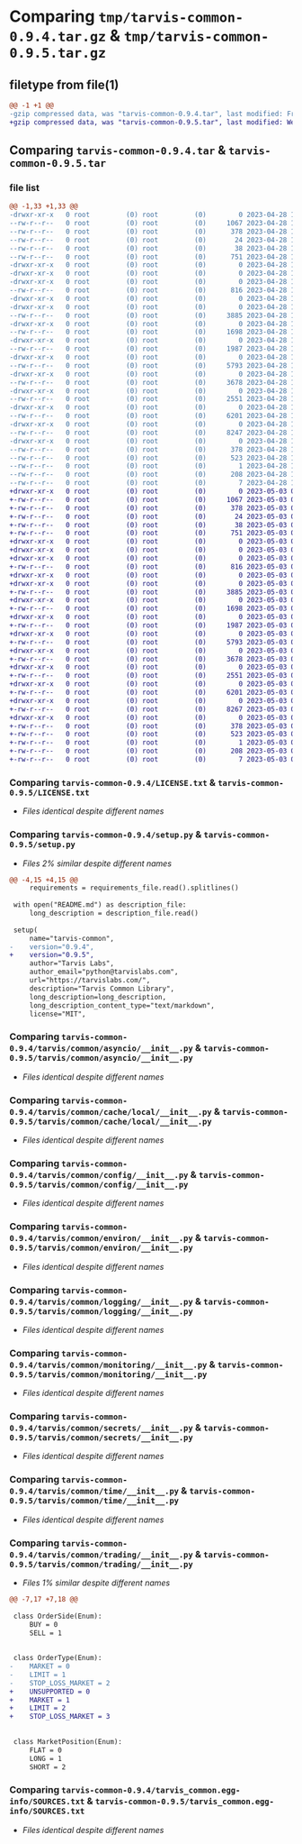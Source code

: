 # Comparing `tmp/tarvis-common-0.9.4.tar.gz` & `tmp/tarvis-common-0.9.5.tar.gz`

## filetype from file(1)

```diff
@@ -1 +1 @@
-gzip compressed data, was "tarvis-common-0.9.4.tar", last modified: Fri Apr 28 10:05:56 2023, max compression
+gzip compressed data, was "tarvis-common-0.9.5.tar", last modified: Wed May  3 01:28:13 2023, max compression
```

## Comparing `tarvis-common-0.9.4.tar` & `tarvis-common-0.9.5.tar`

### file list

```diff
@@ -1,33 +1,33 @@
-drwxr-xr-x   0 root         (0) root         (0)        0 2023-04-28 10:05:56.716736 tarvis-common-0.9.4/
--rw-r--r--   0 root         (0) root         (0)     1067 2023-04-28 10:05:45.000000 tarvis-common-0.9.4/LICENSE.txt
--rw-r--r--   0 root         (0) root         (0)      378 2023-04-28 10:05:56.716736 tarvis-common-0.9.4/PKG-INFO
--rw-r--r--   0 root         (0) root         (0)       24 2023-04-28 10:05:45.000000 tarvis-common-0.9.4/README.md
--rw-r--r--   0 root         (0) root         (0)       38 2023-04-28 10:05:56.716736 tarvis-common-0.9.4/setup.cfg
--rw-r--r--   0 root         (0) root         (0)      751 2023-04-28 10:05:45.000000 tarvis-common-0.9.4/setup.py
-drwxr-xr-x   0 root         (0) root         (0)        0 2023-04-28 10:05:56.712736 tarvis-common-0.9.4/tarvis/
-drwxr-xr-x   0 root         (0) root         (0)        0 2023-04-28 10:05:56.712736 tarvis-common-0.9.4/tarvis/common/
-drwxr-xr-x   0 root         (0) root         (0)        0 2023-04-28 10:05:56.716736 tarvis-common-0.9.4/tarvis/common/asyncio/
--rw-r--r--   0 root         (0) root         (0)      816 2023-04-28 10:05:45.000000 tarvis-common-0.9.4/tarvis/common/asyncio/__init__.py
-drwxr-xr-x   0 root         (0) root         (0)        0 2023-04-28 10:05:56.712736 tarvis-common-0.9.4/tarvis/common/cache/
-drwxr-xr-x   0 root         (0) root         (0)        0 2023-04-28 10:05:56.716736 tarvis-common-0.9.4/tarvis/common/cache/local/
--rw-r--r--   0 root         (0) root         (0)     3885 2023-04-28 10:05:45.000000 tarvis-common-0.9.4/tarvis/common/cache/local/__init__.py
-drwxr-xr-x   0 root         (0) root         (0)        0 2023-04-28 10:05:56.716736 tarvis-common-0.9.4/tarvis/common/config/
--rw-r--r--   0 root         (0) root         (0)     1698 2023-04-28 10:05:45.000000 tarvis-common-0.9.4/tarvis/common/config/__init__.py
-drwxr-xr-x   0 root         (0) root         (0)        0 2023-04-28 10:05:56.716736 tarvis-common-0.9.4/tarvis/common/environ/
--rw-r--r--   0 root         (0) root         (0)     1987 2023-04-28 10:05:45.000000 tarvis-common-0.9.4/tarvis/common/environ/__init__.py
-drwxr-xr-x   0 root         (0) root         (0)        0 2023-04-28 10:05:56.716736 tarvis-common-0.9.4/tarvis/common/logging/
--rw-r--r--   0 root         (0) root         (0)     5793 2023-04-28 10:05:45.000000 tarvis-common-0.9.4/tarvis/common/logging/__init__.py
-drwxr-xr-x   0 root         (0) root         (0)        0 2023-04-28 10:05:56.716736 tarvis-common-0.9.4/tarvis/common/monitoring/
--rw-r--r--   0 root         (0) root         (0)     3678 2023-04-28 10:05:45.000000 tarvis-common-0.9.4/tarvis/common/monitoring/__init__.py
-drwxr-xr-x   0 root         (0) root         (0)        0 2023-04-28 10:05:56.716736 tarvis-common-0.9.4/tarvis/common/secrets/
--rw-r--r--   0 root         (0) root         (0)     2551 2023-04-28 10:05:45.000000 tarvis-common-0.9.4/tarvis/common/secrets/__init__.py
-drwxr-xr-x   0 root         (0) root         (0)        0 2023-04-28 10:05:56.716736 tarvis-common-0.9.4/tarvis/common/time/
--rw-r--r--   0 root         (0) root         (0)     6201 2023-04-28 10:05:45.000000 tarvis-common-0.9.4/tarvis/common/time/__init__.py
-drwxr-xr-x   0 root         (0) root         (0)        0 2023-04-28 10:05:56.716736 tarvis-common-0.9.4/tarvis/common/trading/
--rw-r--r--   0 root         (0) root         (0)     8247 2023-04-28 10:05:45.000000 tarvis-common-0.9.4/tarvis/common/trading/__init__.py
-drwxr-xr-x   0 root         (0) root         (0)        0 2023-04-28 10:05:56.716736 tarvis-common-0.9.4/tarvis_common.egg-info/
--rw-r--r--   0 root         (0) root         (0)      378 2023-04-28 10:05:56.000000 tarvis-common-0.9.4/tarvis_common.egg-info/PKG-INFO
--rw-r--r--   0 root         (0) root         (0)      523 2023-04-28 10:05:56.000000 tarvis-common-0.9.4/tarvis_common.egg-info/SOURCES.txt
--rw-r--r--   0 root         (0) root         (0)        1 2023-04-28 10:05:56.000000 tarvis-common-0.9.4/tarvis_common.egg-info/dependency_links.txt
--rw-r--r--   0 root         (0) root         (0)      208 2023-04-28 10:05:56.000000 tarvis-common-0.9.4/tarvis_common.egg-info/requires.txt
--rw-r--r--   0 root         (0) root         (0)        7 2023-04-28 10:05:56.000000 tarvis-common-0.9.4/tarvis_common.egg-info/top_level.txt
+drwxr-xr-x   0 root         (0) root         (0)        0 2023-05-03 01:28:13.963436 tarvis-common-0.9.5/
+-rw-r--r--   0 root         (0) root         (0)     1067 2023-05-03 01:28:03.000000 tarvis-common-0.9.5/LICENSE.txt
+-rw-r--r--   0 root         (0) root         (0)      378 2023-05-03 01:28:13.963436 tarvis-common-0.9.5/PKG-INFO
+-rw-r--r--   0 root         (0) root         (0)       24 2023-05-03 01:28:03.000000 tarvis-common-0.9.5/README.md
+-rw-r--r--   0 root         (0) root         (0)       38 2023-05-03 01:28:13.963436 tarvis-common-0.9.5/setup.cfg
+-rw-r--r--   0 root         (0) root         (0)      751 2023-05-03 01:28:03.000000 tarvis-common-0.9.5/setup.py
+drwxr-xr-x   0 root         (0) root         (0)        0 2023-05-03 01:28:13.959435 tarvis-common-0.9.5/tarvis/
+drwxr-xr-x   0 root         (0) root         (0)        0 2023-05-03 01:28:13.959435 tarvis-common-0.9.5/tarvis/common/
+drwxr-xr-x   0 root         (0) root         (0)        0 2023-05-03 01:28:13.959435 tarvis-common-0.9.5/tarvis/common/asyncio/
+-rw-r--r--   0 root         (0) root         (0)      816 2023-05-03 01:28:03.000000 tarvis-common-0.9.5/tarvis/common/asyncio/__init__.py
+drwxr-xr-x   0 root         (0) root         (0)        0 2023-05-03 01:28:13.959435 tarvis-common-0.9.5/tarvis/common/cache/
+drwxr-xr-x   0 root         (0) root         (0)        0 2023-05-03 01:28:13.959435 tarvis-common-0.9.5/tarvis/common/cache/local/
+-rw-r--r--   0 root         (0) root         (0)     3885 2023-05-03 01:28:03.000000 tarvis-common-0.9.5/tarvis/common/cache/local/__init__.py
+drwxr-xr-x   0 root         (0) root         (0)        0 2023-05-03 01:28:13.959435 tarvis-common-0.9.5/tarvis/common/config/
+-rw-r--r--   0 root         (0) root         (0)     1698 2023-05-03 01:28:03.000000 tarvis-common-0.9.5/tarvis/common/config/__init__.py
+drwxr-xr-x   0 root         (0) root         (0)        0 2023-05-03 01:28:13.959435 tarvis-common-0.9.5/tarvis/common/environ/
+-rw-r--r--   0 root         (0) root         (0)     1987 2023-05-03 01:28:03.000000 tarvis-common-0.9.5/tarvis/common/environ/__init__.py
+drwxr-xr-x   0 root         (0) root         (0)        0 2023-05-03 01:28:13.959435 tarvis-common-0.9.5/tarvis/common/logging/
+-rw-r--r--   0 root         (0) root         (0)     5793 2023-05-03 01:28:03.000000 tarvis-common-0.9.5/tarvis/common/logging/__init__.py
+drwxr-xr-x   0 root         (0) root         (0)        0 2023-05-03 01:28:13.959435 tarvis-common-0.9.5/tarvis/common/monitoring/
+-rw-r--r--   0 root         (0) root         (0)     3678 2023-05-03 01:28:03.000000 tarvis-common-0.9.5/tarvis/common/monitoring/__init__.py
+drwxr-xr-x   0 root         (0) root         (0)        0 2023-05-03 01:28:13.959435 tarvis-common-0.9.5/tarvis/common/secrets/
+-rw-r--r--   0 root         (0) root         (0)     2551 2023-05-03 01:28:03.000000 tarvis-common-0.9.5/tarvis/common/secrets/__init__.py
+drwxr-xr-x   0 root         (0) root         (0)        0 2023-05-03 01:28:13.959435 tarvis-common-0.9.5/tarvis/common/time/
+-rw-r--r--   0 root         (0) root         (0)     6201 2023-05-03 01:28:03.000000 tarvis-common-0.9.5/tarvis/common/time/__init__.py
+drwxr-xr-x   0 root         (0) root         (0)        0 2023-05-03 01:28:13.959435 tarvis-common-0.9.5/tarvis/common/trading/
+-rw-r--r--   0 root         (0) root         (0)     8267 2023-05-03 01:28:03.000000 tarvis-common-0.9.5/tarvis/common/trading/__init__.py
+drwxr-xr-x   0 root         (0) root         (0)        0 2023-05-03 01:28:13.963436 tarvis-common-0.9.5/tarvis_common.egg-info/
+-rw-r--r--   0 root         (0) root         (0)      378 2023-05-03 01:28:13.000000 tarvis-common-0.9.5/tarvis_common.egg-info/PKG-INFO
+-rw-r--r--   0 root         (0) root         (0)      523 2023-05-03 01:28:13.000000 tarvis-common-0.9.5/tarvis_common.egg-info/SOURCES.txt
+-rw-r--r--   0 root         (0) root         (0)        1 2023-05-03 01:28:13.000000 tarvis-common-0.9.5/tarvis_common.egg-info/dependency_links.txt
+-rw-r--r--   0 root         (0) root         (0)      208 2023-05-03 01:28:13.000000 tarvis-common-0.9.5/tarvis_common.egg-info/requires.txt
+-rw-r--r--   0 root         (0) root         (0)        7 2023-05-03 01:28:13.000000 tarvis-common-0.9.5/tarvis_common.egg-info/top_level.txt
```

### Comparing `tarvis-common-0.9.4/LICENSE.txt` & `tarvis-common-0.9.5/LICENSE.txt`

 * *Files identical despite different names*

### Comparing `tarvis-common-0.9.4/setup.py` & `tarvis-common-0.9.5/setup.py`

 * *Files 2% similar despite different names*

```diff
@@ -4,15 +4,15 @@
     requirements = requirements_file.read().splitlines()
 
 with open("README.md") as description_file:
     long_description = description_file.read()
 
 setup(
     name="tarvis-common",
-    version="0.9.4",
+    version="0.9.5",
     author="Tarvis Labs",
     author_email="python@tarvislabs.com",
     url="https://tarvislabs.com/",
     description="Tarvis Common Library",
     long_description=long_description,
     long_description_content_type="text/markdown",
     license="MIT",
```

### Comparing `tarvis-common-0.9.4/tarvis/common/asyncio/__init__.py` & `tarvis-common-0.9.5/tarvis/common/asyncio/__init__.py`

 * *Files identical despite different names*

### Comparing `tarvis-common-0.9.4/tarvis/common/cache/local/__init__.py` & `tarvis-common-0.9.5/tarvis/common/cache/local/__init__.py`

 * *Files identical despite different names*

### Comparing `tarvis-common-0.9.4/tarvis/common/config/__init__.py` & `tarvis-common-0.9.5/tarvis/common/config/__init__.py`

 * *Files identical despite different names*

### Comparing `tarvis-common-0.9.4/tarvis/common/environ/__init__.py` & `tarvis-common-0.9.5/tarvis/common/environ/__init__.py`

 * *Files identical despite different names*

### Comparing `tarvis-common-0.9.4/tarvis/common/logging/__init__.py` & `tarvis-common-0.9.5/tarvis/common/logging/__init__.py`

 * *Files identical despite different names*

### Comparing `tarvis-common-0.9.4/tarvis/common/monitoring/__init__.py` & `tarvis-common-0.9.5/tarvis/common/monitoring/__init__.py`

 * *Files identical despite different names*

### Comparing `tarvis-common-0.9.4/tarvis/common/secrets/__init__.py` & `tarvis-common-0.9.5/tarvis/common/secrets/__init__.py`

 * *Files identical despite different names*

### Comparing `tarvis-common-0.9.4/tarvis/common/time/__init__.py` & `tarvis-common-0.9.5/tarvis/common/time/__init__.py`

 * *Files identical despite different names*

### Comparing `tarvis-common-0.9.4/tarvis/common/trading/__init__.py` & `tarvis-common-0.9.5/tarvis/common/trading/__init__.py`

 * *Files 1% similar despite different names*

```diff
@@ -7,17 +7,18 @@
 
 class OrderSide(Enum):
     BUY = 0
     SELL = 1
 
 
 class OrderType(Enum):
-    MARKET = 0
-    LIMIT = 1
-    STOP_LOSS_MARKET = 2
+    UNSUPPORTED = 0
+    MARKET = 1
+    LIMIT = 2
+    STOP_LOSS_MARKET = 3
 
 
 class MarketPosition(Enum):
     FLAT = 0
     LONG = 1
     SHORT = 2
```

### Comparing `tarvis-common-0.9.4/tarvis_common.egg-info/SOURCES.txt` & `tarvis-common-0.9.5/tarvis_common.egg-info/SOURCES.txt`

 * *Files identical despite different names*

